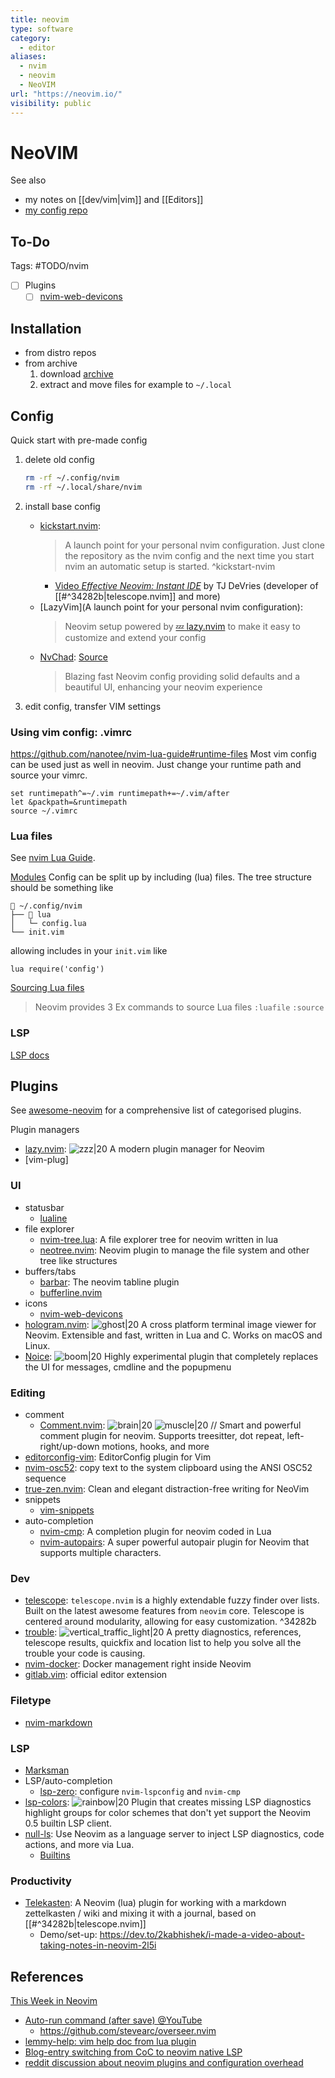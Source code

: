 ```yaml
---
title: neovim
type: software
category:
  - editor
aliases:
  - nvim
  - neovim
  - NeoVIM
url: "https://neovim.io/"
visibility: public
---
```

# NeoVIM

See also

- my notes on [[dev/vim|vim]] and [[Editors]]
- [my config repo][nvim-config-repo]

## To-Do

Tags: #TODO/nvim

- [ ] Plugins
    - [ ] [nvim-web-devicons](https://github.com/nvim-tree/nvim-web-devicons)

## Installation

- from distro repos
- from archive
    1. download [archive](https://github.com/neovim/neovim/releases/latest/download/nvim-linux64.tar.gz)
    2. extract and move files for example to `~/.local`

## Config

Quick start with pre-made config

1. delete old config

   ```bash
   rm -rf ~/.config/nvim
   rm -rf ~/.local/share/nvim
   ```

2. install base config
    - [kickstart.nvim](https://github.com/nvim-lua/kickstart.nvim):
      > A launch point for your personal nvim configuration. Just clone the repository as the nvim config and the next time you start nvim an automatic setup is started. ^kickstart-nvim
        - [Video *Effective Neovim: Instant IDE*](https://www.youtube.com/watch?v=stqUbv-5u2s) by TJ DeVries (developer of [[#^34282b|telescope.nvim]] and more)
    - [LazyVim](A launch point for your personal nvim configuration):
      > Neovim setup powered by [💤 lazy.nvim](https://github.com/folke/lazy.nvim) to make it easy to customize and extend your config
    - [NvChad](https://nvchad.com/): [Source](https://github.com/NvChad/NvChad)
      > Blazing fast Neovim config providing solid defaults and a beautiful UI, enhancing your neovim experience
      
3. edit config, transfer VIM settings


### Using vim config: .vimrc

<https://github.com/nanotee/nvim-lua-guide#runtime-files>
Most vim config can be used just as well in neovim. Just change your runtime path and source your vimrc.

```vim
set runtimepath^=~/.vim runtimepath+=~/.vim/after
let &packpath=&runtimepath
source ~/.vimrc
```

### Lua files

See [nvim Lua Guide](https://github.com/nanotee/nvim-lua-guide).

[Modules](https://github.com/nanotee/nvim-lua-guide#modules)
Config can be split up by including (lua) files. The tree structure should be something like

```
📂 ~/.config/nvim
├── 📂 lua
│   └─ config.lua
└── init.vim
```

allowing includes in your `init.vim` like

```vim
lua require('config')
```

[Sourcing Lua files](https://github.com/nanotee/nvim-lua-guide#sourcing-lua-files)
> Neovim provides 3 Ex commands to source Lua files
> `:luafile`
> `:source`

### LSP

[LSP docs](https://neovim.io/doc/user/lsp.html)

## Plugins

See [awesome-neovim](https://github.com/rockerBOO/awesome-neovim) for a comprehensive list of categorised plugins.


Plugin managers

- [lazy.nvim](https://github.com/folke/lazy.nvim): ![zzz|20](https://github.githubassets.com/images/icons/emoji/unicode/1f4a4.png) A modern plugin manager for Neovim
- [vim-plug]

### UI

- statusbar
    - [lualine](https://github.com/nvim-lualine/lualine.nvim)
- file explorer
    - [nvim-tree.lua](https://github.com/nvim-tree/nvim-tree.lua): A file explorer tree for neovim written in lua
    - [neotree.nvim](https://github.com/nvim-neo-tree/neo-tree.nvim): Neovim plugin to manage the file system and other tree like structures
- buffers/tabs
    - [barbar](): The neovim tabline plugin
    - [bufferline.nvim](https://github.com/akinsho/bufferline.nvim)
- icons
    - [nvim-web-devicons](https://github.com/nvim-tree/nvim-web-devicons)
- [hologram.nvim](https://github.com/edluffy/hologram.nvim): ![ghost|20](https://github.githubassets.com/images/icons/emoji/unicode/1f47b.png) A cross platform terminal image viewer for Neovim. Extensible and fast, written in Lua and C. Works on macOS and Linux.
- [Noice](https://github.com/folke/noice.nvim): ![boom|20](https://github.githubassets.com/images/icons/emoji/unicode/1f4a5.png) Highly experimental plugin that completely replaces the UI for messages, cmdline and the popupmenu

### Editing

- comment
    - [Comment.nvim](https://github.com/numToStr/Comment.nvim): ![brain|20](https://github.githubassets.com/images/icons/emoji/unicode/1f9e0.png) ![muscle|20](https://github.githubassets.com/images/icons/emoji/unicode/1f4aa.png) // Smart and powerful comment plugin for neovim. Supports treesitter, dot repeat, left-right/up-down motions, hooks, and more
- [editorconfig-vim](https://github.com/editorconfig/editorconfig-vim): EditorConfig plugin for Vim
- [nvim-osc52](https://github.com/ojroques/nvim-osc52): copy text to the system clipboard using the ANSI OSC52 sequence
- [true-zen.nvim](https://github.com/Pocco81/true-zen.nvim): Clean and elegant distraction-free writing for NeoVim
- snippets
    - [vim-snippets](https://github.com/honza/vim-snippets)
- auto-completion
    - [nvim-cmp](https://github.com/hrsh7th/nvim-cmp): A completion plugin for neovim coded in Lua
    - [nvim-autopairs](https://github.com/windwp/nvim-autopairs): A super powerful autopair plugin for Neovim that supports multiple characters.

### Dev

- [telescope](https://github.com/nvim-telescope/telescope.nvim): `telescope.nvim` is a highly extendable fuzzy finder over lists. Built on the latest awesome features from `neovim` core. Telescope is centered around modularity, allowing for easy customization. ^34282b
- [trouble](https://github.com/folke/trouble.nvim): ![vertical_traffic_light|20](https://github.githubassets.com/images/icons/emoji/unicode/1f6a6.png) A pretty diagnostics, references, telescope results, quickfix and location list to help you solve all the trouble your code is causing.
- [nvim-docker](https://github.com/dgrbrady/nvim-docker): Docker management right inside Neovim
- [gitlab.vim](https://gitlab.com/gitlab-org/editor-extensions/gitlab.vim): official editor extension

### Filetype

- [nvim-markdown](https://github.com/ixru/nvim-markdown)

### LSP

- [Marksman](https://github.com/artempyanykh/marksman)
- LSP/auto-completion
    - [lsp-zero](https://github.com/VonHeikemen/lsp-zero.nvim): configure `nvim-lspconfig` and `nvim-cmp`
- [lsp-colors](https://github.com/folke/lsp-colors.nvim): ![rainbow|20](https://github.githubassets.com/images/icons/emoji/unicode/1f308.png) Plugin that creates missing LSP diagnostics highlight groups for color schemes that don't yet support the Neovim 0.5 builtin LSP client.
- [null-ls](https://github.com/jose-elias-alvarez/null-ls.nvim): Use Neovim as a language server to inject LSP diagnostics, code actions, and more via Lua.
    - [Builtins](https://github.com/jose-elias-alvarez/null-ls.nvim/blob/main/doc/BUILTINS.md#vale)

### Productivity

- [Telekasten](https://github.com/renerocksai/telekasten.nvim): A Neovim (lua) plugin for working with a markdown zettelkasten / wiki and mixing it with a journal, based on [[#^34282b|telescope.nvim]]
    - Demo/set-up: <https://dev.to/2kabhishek/i-made-a-video-about-taking-notes-in-neovim-2l5i>

## References

[This Week in Neovim](https://this-week-in-neovim.org/)

- [Auto-run command (after save) @YouTube](https://www.youtube.com/watch?v=9gUatBHuXE0)
    - <https://github.com/stevearc/overseer.nvim>
- [lemmy-help: vim help doc from lua plugin](https://github.com/numToStr/lemmy-help)
- [Blog-entry switching from CoC to neovim native LSP](https://www.vikasraj.dev/blog/lsp-neovim-retrospective)
- [reddit discussion about neovim plugins and configuration overhead](https://www.reddit.com/r/neovim/comments/wehqqr/some_constructive_criticism_for_the_hard_working/)

[nvim-config-repo]: <https://github.com/SebastianErfort/kickstart.nvim>